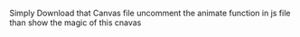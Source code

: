Simply Download that Canvas file uncomment the animate function in js file than show the magic of this cnavas
